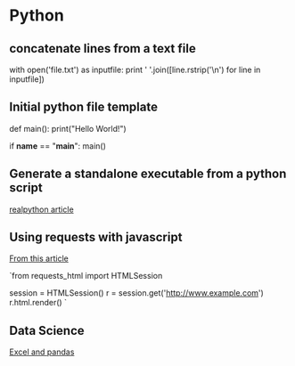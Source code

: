 # Python

## concatenate lines from a text file
with open('file.txt') as inputfile:
    print ' '.join([line.rstrip('\n') for line in inputfile])

## Initial python file template


def main():
    print("Hello World!")

if __name__ == "__main__":
    main()


## Generate a standalone executable from a python script
[realpython article](https://realpython.com/pyinstaller-python/)

## Using requests with javascript
[From this article](https://thewebdev.info/2022/04/16/how-to-use-python-requests-with-javascript-pages/)

`from requests_html import HTMLSession

session = HTMLSession()
r = session.get('http://www.example.com')
r.html.render() `

## Data Science
[Excel and pandas](https://www.dataquest.io/blog/excel-and-pandas/)
